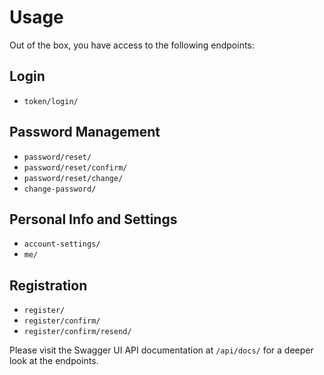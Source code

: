 # Usage

Out of the box, you have access to the following endpoints:

## Login

- `token/login/`

## Password Management

- `password/reset/`
- `password/reset/confirm/`
- `password/reset/change/`
- `change-password/`

## Personal Info and Settings

- `account-settings/`
- `me/`

## Registration

- `register/`
- `register/confirm/`
- `register/confirm/resend/`

Please visit the Swagger UI API documentation at `/api/docs/` for a deeper look at the endpoints.